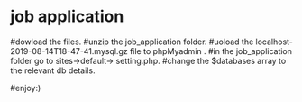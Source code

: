 # job application

#dowload the files.
#unzip the job_application folder.
#uoload the localhost-2019-08-14T18-47-41.mysql.gz file to phpMyadmin .
#in the job_application folder go to sites->default-> setting.php.
#change the $databases array to the relevant db details.

#enjoy:)

